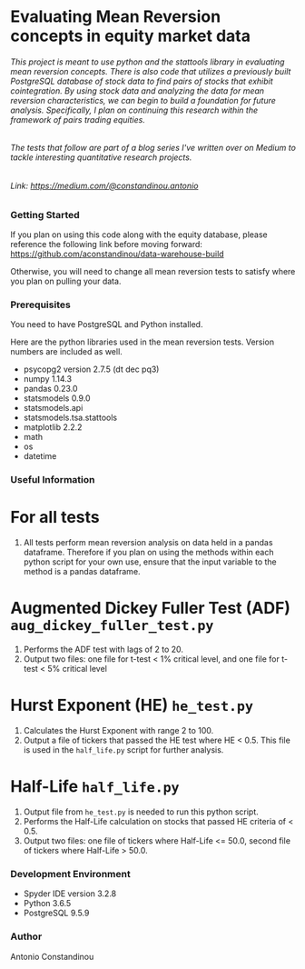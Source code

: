# Evaluating Mean Reversion concepts in equity market data

###### This project is meant to use python and the stattools library in evaluating mean reversion concepts. There is also code that utilizes a previously built PostgreSQL database of stock data to find pairs of stocks that exhibit cointegration. By using stock data and analyzing the data for mean reversion characteristics, we can begin to build a foundation for future analysis. Specifically, I plan on continuing this research within the framework of pairs trading equities.

###### The tests that follow are part of a blog series I've written over on Medium to tackle interesting quantitative research projects.

###### Link: https://medium.com/@constandinou.antonio

### Getting Started
If you plan on using this code along with the equity database, please reference the following link before moving forward: https://github.com/aconstandinou/data-warehouse-build

Otherwise, you will need to change all mean reversion tests to satisfy where you plan on pulling your data.

### Prerequisites
You need to have PostgreSQL and Python installed.

Here are the python libraries used in the mean reversion tests. Version numbers are included as well.

* psycopg2 version 2.7.5 (dt dec pq3)
* numpy 1.14.3
* pandas 0.23.0
* statsmodels 0.9.0
* statsmodels.api
* statsmodels.tsa.stattools
* matplotlib 2.2.2
* math
* os
* datetime

### Useful Information

# For all tests
1. All tests perform mean reversion analysis on data held in a pandas dataframe. Therefore if you plan on using the methods within each python script for your own use, ensure that the input variable to the method is a pandas dataframe.

# Augmented Dickey Fuller Test (ADF) `aug_dickey_fuller_test.py`
1. Performs the ADF test with lags of 2 to 20.
2. Output two files: one file for t-test < 1% critical level, and one file for t-test < 5% critical level

# Hurst Exponent (HE) `he_test.py`
1. Calculates the Hurst Exponent with range 2 to 100.
2. Output a file of tickers that passed the HE test where HE < 0.5. This file is used in the `half_life.py` script for further analysis.

# Half-Life `half_life.py`
1. Output file from `he_test.py` is needed to run this python script.
2. Performs the Half-Life calculation on stocks that passed HE criteria of < 0.5.
3. Output two files: one file of tickers where Half-Life <= 50.0, second file of tickers where Half-Life > 50.0.

### Development Environment
* Spyder IDE version 3.2.8
* Python 3.6.5
* PostgreSQL 9.5.9

### Author
Antonio Constandinou
